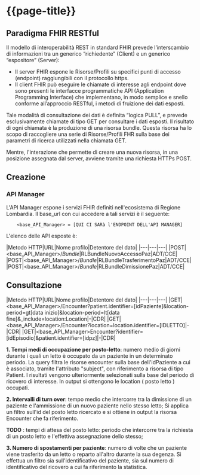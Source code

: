 # {{page-title}}

## Paradigma FHIR RESTful
Il modello di interoperabilità REST in standard FHIR prevede l’interscambio di informazioni tra un generico “richiedente” (Client) e un generico “espositore” (Server): 

- Il server FHIR espone le Risorse/Profili su specifici punti di accesso (endpoint) raggiungibili con il protocollo https. 
- Il client FHIR può eseguire le chiamate di interesse agli endpoint dove sono presenti le interfacce programmatiche API (Application Programming Interface) che implementano, in modo semplice e snello conforme all’approccio RESTful, i metodi di fruizione dei dati esposti. 

Tale modalità di consultazione dei dati è definita “logica PULL”, e prevede esclusivamente chiamate di tipo GET per consultare i dati esposti. Il risultato di ogni chiamata è la produzione di una risorsa bundle. Questa risorsa ha lo scopo di raccogliere una serie di Risorse/Profili FHR sulla base dei parametri di ricerca utilizzati nella chiamata GET. 

Mentre, l'interazione che permette di creare una nuova risorsa, in una posizione assegnata dal server, avviene tramite una richiesta HTTPs POST.

## Creazione
### API Manager
L'API Manager espone i servizi FHIR definiti nell'ecosistema di Regione Lombardia. Il base_url con cui accedere a tali servizi è il seguente:
 
        <base_API_Manager> = [QUI CI SARà l'ENDPOINT DELL'API MANAGER]
  

L'elenco delle API esposte è:

|Metodo HTTP|URL|Nome profilo|Detentore del dato|
|---|---|---|
|POST|<base_API_Manager>/_Bundle_|RLBundleNuovoAccessoPaz|ADT/CCE|
|POST|<base_API_Manager>/_Bundle_|RLBundleTrasferimentoPaz|ADT/CCE|
|POST|<base_API_Manager>/_Bundle_|RLBundleDimissionePaz|ADT/CCE|

## Consultazione


|Metodo HTTP|URL|Nome profilo|Detentore del dato|
|---|---|---|
|GET|<base_API_Manager>/Encounter?patient.identifier=[idPaziente]&location-period=gt[data inizio]&location-period=lt[data fine]&_include=location:Location|-|CDR|
|GET|<base_API_Manager>/Encounter?location=location.identifier=[IDLETTO]|-|CDR|
|GET|<base_API_Manager>Encounter?identifier=[idEpisodio]&patient.identifier=[idpz]|-|CDR|


**1. Tempi medi di occupazione per posto-letto**: numero medio di giorni durante i quali un letto è occupato da un paziente in un determinato periodo.
La query filtra le risorse encounter sulla base dell'idPaziente a cui è associato, tramite l'attributo "subject", con riferimento a risorsa di tipo Patient. I risultati vengono ulteriormente selezionati sulla base del periodo di ricovero di interesse. In output si ottengono le location ( posto letto ) occupati.

**2. Intervalli di turn over**: tempo medio che intercorre tra la dimissione di un paziente e l'ammissione di un nuovo paziente nello stesso letto;
Si applica un filtro sull'id del posto letto ricercato e si ottiene in output la risorsa Encounter che fa riferimento.

**TODO** : tempi di attesa del posto letto: periodo che intercorre tra la richiesta di un posto letto e l'effettiva assegnazione dello stesso; 

**3. Numero di spostamenti per paziente**: numero di volte che un paziente viene trasferito da un letto o reparto all'altro durante la sua degenza. Si effettua un filtro sia sull'identificativo del paziente, sia sul numero di identificativo del ricovero a cui fa riferimento la statistica.
